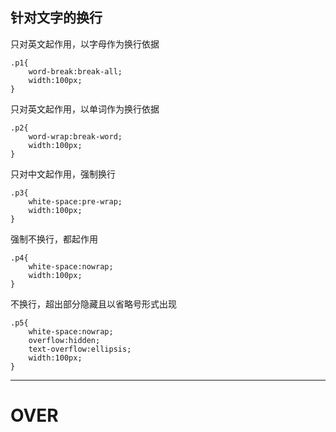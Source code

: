 ## 针对文字的换行


只对英文起作用，以字母作为换行依据

    .p1{ 
        word-break:break-all;
        width:100px;
    }
    
只对英文起作用，以单词作为换行依据

    .p2{ 
        word-wrap:break-word; 
        width:100px;
    }

只对中文起作用，强制换行

    .p3{
        white-space:pre-wrap; 
        width:100px;
    }

强制不换行，都起作用

    .p4{
        white-space:nowrap; 
        width:100px;
    }

不换行，超出部分隐藏且以省略号形式出现

    .p5{
        white-space:nowrap; 
        overflow:hidden; 
        text-overflow:ellipsis; 
        width:100px;
    }
    
    
- - - 
# OVER

